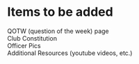 # Items to be added

QOTW (question of the week) page  
Club Constitution  
Officer Pics  
Additional Resources (youtube videos, etc.)
